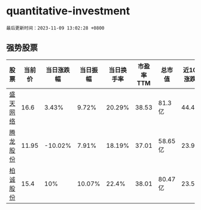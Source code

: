 # quantitative-investment

`最后更新时间：2023-11-09 13:02:28 +0800`

## 强势股票

|股票|当前价|当日涨跌幅|当日振幅|当日换手率|市盈率TTM|总市值|近10日涨跌幅|
|----|----|----|----|----|----|----|----|
|[盛天网络](https://xueqiu.com/S/SZ300494)|16.6|3.43%|9.72%|20.29%|38.53|81.3亿|44.47%|
|[腾龙股份](https://xueqiu.com/S/SH603158)|11.95|-10.02%|7.91%|18.19%|37.01|58.65亿|23.96%|
|[柏诚股份](https://xueqiu.com/S/SH601133)|15.4|10%|10.07%|22.4%|38.01|80.47亿|23.5%|
